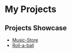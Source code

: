 # My Projects

## Projects Showcase

- [Music-Store](https://github.com/CostinCJ/Music-Store)
- [Roll-a-ball](https://github.com/CostinCJ/First-Game)
